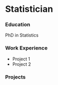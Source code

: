 # Statistician

### Education
PhD in Statistics
### Work Experience
- Project 1
- Project 2

### Projects

